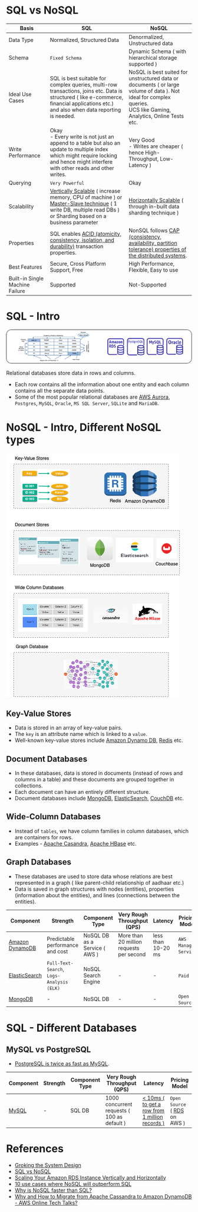 
# SQL vs NoSQL

Basis                                 | SQL                                                                                                                                                                                                                                                                                                              | NoSQL                                                                                                                                                                 |
---------------------------------------|------------------------------------------------------------------------------------------------------------------------------------------------------------------------------------------------------------------------------------------------------------------------------------------------------------------|-----------------------------------------------------------------------------------------------------------------------------------------------------------------------|
Data Type | Normalized, Structured Data                                                                                                                                                                                                                                                                                      | Denormalized, Unstructured data                                                                                                                                       |
Schema | `Fixed Schema`                                                                                                                                                                                                                                                                                                   | Dynamic Schema ( with hierarchical storage supported )                                                                                                                |                                                                                             |
Ideal Use Cases | SQL is best suitable for complex queries, multi-row transactions, joins etc. Data is structured ( like e-commerce, financial applications etc.) and also when data reporting is needed.                                                                                                                          | NoSQL is best suited for unstructured data or documents ( or large volume of data ). Not ideal for complex queries.<br/>UCS like Gaming, Analytics, Online Tests etc. |                                                                                             |
Write Performance | Okay<br/>- Every write is not just an append to a table but also an update to multiple index which might require locking and hence might interfere with other reads and other writes.                                                                                                                            | Very Good<br/>- Writes are cheaper ( hence High-Throughput, Low-Latency )                                                                                             |                                                                                             |
Querying | `Very Powerful`                                                                                                                                                                                                                                                                                                  | Okay                                                                                                                                                                  |                                                                                             |
Scalability | [Vertically Scalable](../0_SystemGlossaries/Scalability.md#vertical-scalability--scale-up-) ( increase memory, CPU of machine ) or [Master-Slave technique](../0_SystemGlossaries/Scalability.md#db---horizontal-scaling-techniques) ( 1 write DB, multiple read DBs ) or Sharding based on a business parameter | [Horizontally Scalable](../0_SystemGlossaries/Scalability.md#db---horizontal-scaling-techniques) ( through in-built data sharding technique )                         |                                                                                             |
Properties | SQL enables [ACID (atomicity, consistency, isolation, and durability)](../0_SystemGlossaries/ACIDPropertyTransaction.md) transaction properties.                                                                                                                                                                 | NonSQL follows [CAP (consistency, availability, partition tolerance) properties of the distributed systems](../0_SystemGlossaries/CAPTheorem.md).                     |                                                                                             |
Best Features | Secure, Cross Platform Support, Free                                                                                                                                                                                                                                                                             | High Performance, Flexible, Easy to use                                                                                                                               |
Built-in Single Machine Failure | Supported                                                                                                                                                                                                                                                                                                        | Not-Supported                                                                                                                                                         |

# SQL - Intro

![img.png](assests/SQLDifferentTypes.png)

Relational databases store data in rows and columns.
- Each row contains all the information about one entity and each column contains all the separate data points.
- Some of the most popular relational databases are [AWS Aurora](../../2_AWSComponents/6_DatabaseServices/AmazonAurora/Readme.md), `Postgres`, `MySQL`, `Oracle`, `MS SQL Server`, `SQLite` and `MariaDB`.

# NoSQL - Intro, Different NoSQL types

![img.png](assests/NoSQL-DifferentDBtypes.drawio.png)

## Key-Value Stores 
- Data is stored in an array of key-value pairs. 
- The `key` is an attribute name which is linked to a `value`. 
- Well-known key-value stores include [Amazon Dynamo DB](../../2_AWSComponents/6_DatabaseServices/AmazonDynamoDB.md), [Redis](Redis) etc.

## Document Databases 
- In these databases, data is stored in documents (instead of rows and columns in a table) and these documents are grouped together in collections. 
- Each document can have an entirely different structure. 
- Document databases include [MongoDB](MongoDB), [ElasticSearch](ElasticSearch), [CouchDB](https://couchdb.apache.org) etc.

## Wide-Column Databases 
- Instead of `tables`, we have column families in column databases, which are containers for rows. 
- Examples - [Apache Casandra](Casandra.md), [Apache HBase](https://hbase.apache.org) etc.

## Graph Databases 
- These databases are used to store data whose relations are best represented in a graph ( like parent-child relationship of aadhaar etc.)
- Data is saved in graph structures with nodes (entities), properties (information about the entities), and lines (connections between the entities).

| Component                                                                     | Strength                                | Component Type                | Very Rough Throughput (QPS)                 | Latency | Pricing Model                                              |
|-------------------------------------------------------------------------------|-----------------------------------------|-------------------------------|---------------------------------------------|----------------|------------------------------------------------------------|
| [Amazon DynamoDB](src/2_AWSComponents/6_DatabaseServices/AmazonDynamoDB.md)   | Predictable performance and cost        | NoSQL DB as a Service ( AWS ) | More than 20 million requests per second    | less than 10-20 ms | `AWS Managed Service`                                      |
| [ElasticSearch](src/1_HLDDesignComponents/3_DatabaseComponents/ElasticSearch) | `Full-Text-Search`, `Logs-Analysis (ELK)` | NoSQL Search Engine           | -                                           |-| `Paid`                                                     |
| [MongoDB](src/1_HLDDesignComponents/3_DatabaseComponents/MongoDB)             | -                                       | NoSQL DB                      | -                                           | -| `Open Source`                                              |

# SQL - Different Databases

## MySQL vs PostgreSQL
- [PostgreSQL is twice as fast as MySQL](https://itnext.io/benchmark-databases-in-docker-mysql-postgresql-sql-server-7b129368eed7).

| Component                                                               | Strength                                | Component Type                | Very Rough Throughput (QPS)                 | Latency | Pricing Model                                              |
|-------------------------------------------------------------------------|-----------------------------------------|-------------------------------|---------------------------------------------|----------------|------------------------------------------------------------|
| [MySQL](src/1_HLDDesignComponents/3_DatabaseComponents)                                | -                                       | SQL DB                        | 1000 concurrent requests ( 100 as default ) | [< 10ms ( to get a row from 1 million records )](https://www.quora.com/How-can-we-calculate-the-throughput-of-MySQL?share=1)| `Open Source` ( [RDS](src/2_AWSComponents/RDS.md) on AWS ) |

# References
- [Groking the System Design](https://www.educative.io/courses/grokking-the-system-design-interview/YQlK1mDPgpK)
- [SQL vs NoSQL](https://www.interviewbit.com/blog/sql-vs-nosql/)
- [Scaling Your Amazon RDS Instance Vertically and Horizontally](https://aws.amazon.com/blogs/database/scaling-your-amazon-rds-instance-vertically-and-horizontally/)
- [10 use cases where NoSQL will outperform SQL](https://www.networkworld.com/article/2999856/10-use-cases-where-nosql-will-outperform-sql.html)
- [Why is NoSQL faster than SQL?](https://softwareengineering.stackexchange.com/questions/175542/why-is-nosql-faster-than-sql)
- [Why and How to Migrate from Apache Cassandra to Amazon DynamoDB - AWS Online Tech Talks?](https://www.youtube.com/watch?v=WuDGvG_4kC8)